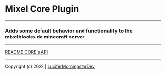 # Mixel Core Plugin

---

### Adds some default behavior and functionality to the mixelblocks.de minecraft server

---

[README CORE's API](core-api/README.md)

---
Copyright (c) 2022 | [LuciferMorningstarDev](https://github.com/LuciferMorningstarDev)